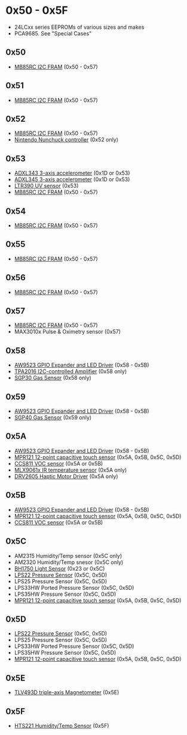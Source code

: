<!--- SPDX-FileCopyrightText: 2022 Alec Delaney for Adafruit Industries --->
<!--- SPDX-License-Identifier: MIT --->

# 0x50 - 0x5F

- 24LCxx series EEPROMs of various sizes and makes
- PCA9685.  See "Special Cases"

## 0x50

- [MB85RC I2C FRAM](https://www.adafruit.com/product/1895) (0x50 - 0x57)

## 0x51

- [MB85RC I2C FRAM](https://www.adafruit.com/product/1895) (0x50 - 0x57)

## 0x52

- [MB85RC I2C FRAM](https://www.adafruit.com/product/1895) (0x50 - 0x57)
- [Nintendo Nunchuck controller](https://www.adafruit.com/product/342) (0x52 only)

## 0x53

- [ADXL343 3-axis accelerometer](https://www.adafruit.com/product/4097) (0x1D or 0x53)
- [ADXL345 3-axis accelerometer](https://www.adafruit.com/product/1231) (0x1D or 0x53)
- [LTR390 UV sensor](https://www.adafruit.com/product/4831) (0x53)
- [MB85RC I2C FRAM](https://www.adafruit.com/product/1895) (0x50 - 0x57)

## 0x54

- [MB85RC I2C FRAM](https://www.adafruit.com/product/1895) (0x50 - 0x57)

## 0x55

- [MB85RC I2C FRAM](https://www.adafruit.com/product/1895) (0x50 - 0x57)

## 0x56

- [MB85RC I2C FRAM](https://www.adafruit.com/product/1895) (0x50 - 0x57)

## 0x57

- [MB85RC I2C FRAM](https://www.adafruit.com/product/1895) (0x50 - 0x57)
- MAX3010x Pulse & Oximetry sensor (0x57)

## 0x58

- [AW9523 GPIO Expander and LED Driver](https://www.adafruit.com/product/4886) (0x58 - 0x5B)
- [TPA2016 I2C-controlled Amplifier](https://www.adafruit.com/product/1712) (0x58 only)
- [SGP30 Gas Sensor](https://www.adafruit.com/product/3709) (0x58 only)

## 0x59

- [AW9523 GPIO Expander and LED Driver](https://www.adafruit.com/product/4886) (0x58 - 0x5B)
- [SGP40 Gas Sensor](https://www.adafruit.com/product/4829) (0x59 only)

## 0x5A

- [AW9523 GPIO Expander and LED Driver](https://www.adafruit.com/product/4886) (0x58 - 0x5B)
- [MPR121 12-point capacitive touch sensor](https://www.adafruit.com/product/1982) (0x5A, 0x5B, 0x5C, 0x5D)
- [CCS811 VOC sensor](https://www.adafruit.com/product/3566) (0x5A or 0x5B)
- [MLX9061x IR temperature sensor](https://www.adafruit.com/product/1747) (0x5A only)
- [DRV2605 Haptic Motor Driver](https://www.adafruit.com/product/2305) (0x5A only)

## 0x5B

- [AW9523 GPIO Expander and LED Driver](https://www.adafruit.com/product/4886) (0x58 - 0x5B)
- [MPR121 12-point capacitive touch sensor](https://www.adafruit.com/product/1982) (0x5A, 0x5B, 0x5C, 0x5D)
- [CCS811 VOC sensor](https://www.adafruit.com/product/3566) (0x5A or 0x5B)

## 0x5C

- AM2315 Humidity/Temp sensor (0x5C only)
- AM2320 Humidity/Temp snesor (0x5C only)
- [BH1750 Light Sensor](https://www.adafruit.com/product/4681) (0x23 or 0x5C)
- [LPS22 Pressure Sensor](https://www.adafruit.com/product/4633) (0x5C, 0x5D)
- LPS25 Pressure Sensor (0x5C, 0x5D)
- LPS33HW Ported Pressure Sensor (0x5C, 0x5D)
- LPS35HW Pressure Sensor (0x5C, 0x5D)
- [MPR121 12-point capacitive touch sensor](https://www.adafruit.com/product/1982) (0x5A, 0x5B, 0x5C, 0x5D)

## 0x5D

- [LPS22 Pressure Sensor](https://www.adafruit.com/product/4633) (0x5C, 0x5D)
- LPS25 Pressure Sensor (0x5C, 0x5D)
- LPS33HW Ported Pressure Sensor (0x5C, 0x5D)
- LPS35HW Pressure Sensor (0x5C, 0x5D)
- [MPR121 12-point capacitive touch sensor](https://www.adafruit.com/product/1982) (0x5A, 0x5B, 0x5C, 0x5D)

## 0x5E

- [TLV493D triple-axis Magnetometer](https://www.adafruit.com/product/4366) (0x5E)

## 0x5F

- [HTS221 Humidity/Temp Sensor](https://www.adafruit.com/product/4535) (0x5F)
